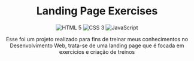 <h1 align="center">Landing Page Exercises</h1>

<p align="center">
  <img src="https://img.shields.io/badge/HTML5-E34F26?style=for-the-badge&logo=html5&logoColor=white" alt="HTML 5">
  <img src="https://img.shields.io/badge/CSS3-1572B6?style=for-the-badge&logo=css3&logoColor=white" alt="CSS 3">
  <img src="https://img.shields.io/badge/JavaScript-F7DF1E?style=for-the-badge&logo=javascript&logoColor=black" alt="JavaScript">

<p align="center">  
 Esse foi um projeto realizado para fins de treinar meus conhecimentos no Desenvolvimento Web, trata-se de uma landing page que é focada em exercicios e criação de treinos
</p>

<p align="center">
<img src="/Assets/Resultado final -landing page.png/>
</p>
